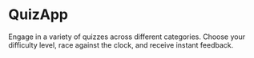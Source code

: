 # QuizApp
Engage in a variety of quizzes across different categories. Choose your difficulty level, race against the clock, and receive instant feedback. 
